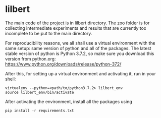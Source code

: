 # lilbert

The main code of the project is in lilbert directory. The zoo folder is for collecting intermediate experiments and results that are currently too incomplete to be put to the main directory.

For reproducibility reasons, we all shall use a virtual environment with the same setup: same version of python and all of the packages.
The latest stable version of python is Python 3.7.2, so make sure you download this version from python.org: https://www.python.org/downloads/release/python-372/

After this, for setting up a virtual environment and activating it, run in your shell:
```
virtualenv --python=<path/to/python3.7.2> lilbert_env
source lilbert_env/bin/activate
```
After activating the environment, install all the packages using
```
pip install -r requirements.txt
```
